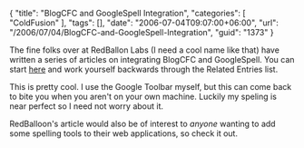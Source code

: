{
	"title": "BlogCFC and GoogleSpell Integration",
	"categories": [
		"ColdFusion"
	],
	"tags": [],
	"date": "2006-07-04T09:07:00+06:00",
	"url": "/2006/07/04/BlogCFC-and-GoogleSpell-Integration",
	"guid": "1373"
}

The fine folks over at RedBallon Labs (I need a cool name like that) have written a series of articles on integrating BlogCFC and GoogleSpell. You can start <a href="http://labs.redbd.net/blog/index.cfm/2006/7/4/BlogCFC-and-GoogieSpell-Intergration-Explained">here</a> and work yourself backwards through the Related Entries list.

This is pretty cool. I use the Google Toolbar myself, but this can come back to bite you when you aren't on your own machine. Luckily my speling is near perfect so I need not worry about it. 

RedBalloon's article would also be of interest to <i>anyone</i> wanting to add some spelling tools to their web applications, so check it out.